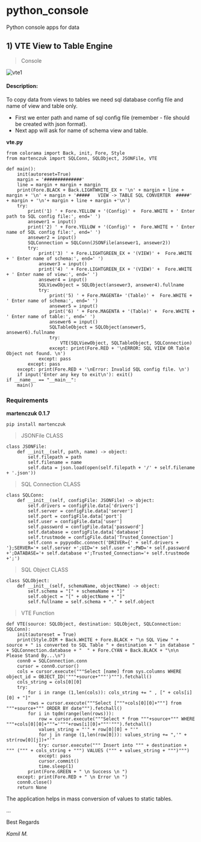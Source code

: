 # python_console
Python console apps for data

## 1) VTE View to Table Engine
> Console

![vte1](https://user-images.githubusercontent.com/59306140/171511283-ac9d397b-1d53-4d28-962a-e78ca713e012.PNG)


#### Description: 
To copy data from views to tables we need sql database config file and name of view and table only.

- First we enter path and name of sql config file (remember - file should be created with json format).
- Next app will ask for name of schema view and table.

**vte.py**

```
from colorama import Back, init, Fore, Style
from martenczuk import SQLConn, SQLObject, JSONFile, VTE

def main():
    init(autoreset=True)
    margin = '##############'
    line = margin + margin + margin
    print(Fore.BLACK + Back.LIGHTWHITE_EX + '\n' + margin + line + margin + '\n' + margin + '#####   VIEW -> TABLE SQL CONVERTER  #####' + margin + '\n'+ margin + line + margin +'\n')
    try: 
        print('1) ' + Fore.YELLOW + '(Config)' +  Fore.WHITE + ' Enter path to SQL config file:', end=' ')
        ansewer1 = input()
        print('2) ' + Fore.YELLOW + '(Config)' +  Fore.WHITE + ' Enter name of SQL config file:', end=' ')
        ansewer2 = input()
        SQLConnection = SQLConn(JSONFile(ansewer1, ansewer2))
        try:
            print('3) ' + Fore.LIGHTGREEN_EX + '(VIEW)' +  Fore.WHITE + ' Enter name of schema:', end=' ')
            ansewer3 = input()
            print('4) ' + Fore.LIGHTGREEN_EX + '(VIEW)' +  Fore.WHITE + ' Enter name of view:', end=' ')
            ansewer4 = input()
            SQLViewObject = SQLObject(ansewer3, ansewer4).fullname
            try:
                print('5) ' + Fore.MAGENTA+ '(Table)' +  Fore.WHITE + ' Enter name of schema:', end=' ')
                ansewer5 = input()
                print('6) ' + Fore.MAGENTA + '(Table)' +  Fore.WHITE + ' Enter name of table:', end=' ')
                ansewer6 = input()
                SQLTableObject = SQLObject(ansewer5, ansewer6).fullname
                try:
                    VTE(SQLViewObject, SQLTableObject, SQLConnection)
                except: print(Fore.RED + '\nERROR: SQL VIEW OR Table Object not found. \n')
            except: pass
        except: pass
    except: print(Fore.RED + '\nError: Invalid SQL config file. \n')
    if input('Enter any key to exit\n'): exit()
if __name__ == "__main__":
    main()
```

### Requirements

**martenczuk 0.1.7**

```
pip install martenczuk
```

> JSONFile CLASS
```
class JSONFile:
    def __init__(self, path, name) -> object:
        self.filepath = path
        self.filename = name
        self.data = json.load(open(self.filepath + '/' + self.filename + '.json'))
```

> SQL Connection CLASS

```
class SQLConn:
    def __init__(self, configFile: JSONFile) -> object:
        self.drivers = configFile.data['drivers']
        self.server = configFile.data['server']
        self.port = configFile.data['port']
        self.user = configFile.data['user']
        self.password = configFile.data['password']
        self.database = configFile.data['database']
        self.trustmode = configFile.data['Trusted_Connection']
        self.conn = pypyodbc.connect('DRIVER={' + self.drivers + '};SERVER='+ self.server +';UID='+ self.user +';PWD='+ self.password +';DATABASE='+ self.database +';Trusted_Connection='+ self.trustmode +';')
```

> SQL Object CLASS

```
class SQLObject:
    def __init__(self, schemaName, objectName) -> object:
        self.schema = "[" + schemaName + "]"
        self.object = "[" + objectName + "]"
        self.fullname = self.schema + "." + self.object
```

> VTE Function

```
def VTE(source: SQLObject, destination: SQLObject, SQLConnection: SQLConn):
    init(autoreset = True)
    print(Style.DIM + Back.WHITE + Fore.BLACK + "\n SQL View " + source + " is converted to SQL Table " + destination + " in database " + SQLConnection.database + "  " + Fore.CYAN + Back.BLACK + "\n\n   Please Stand By...\n")
    conn0 = SQLConnection.conn
    cursor = conn0.cursor()
    cols = cursor.execute("""Select [name] from sys.columns WHERE object_id = OBJECT_ID('"""+source+"""')""").fetchall()
    cols_string = cols[0][0]
    try:
        for i in range (1,len(cols)): cols_string += " , [" + cols[i][0] + "]"
        rows = cursor.execute("""Select ["""+cols[0][0]+"""] from """+source+""" ORDER BY date""").fetchall()
        for i in tqdm(range(len(rows))):
            row = cursor.execute("""Select * from """+source+""" WHERE """+cols[0][0]+"""='"""+rows[i][0]+"""'""").fetchall()
            values_string = "'" + row[0][0] + "'"
            for j in range (1,len(row[0])): values_string += ",'" + str(row[0][j])+"'"
            try: cursor.execute(""" Insert into """ + destination + """ (""" + cols_string + """) VALUES (""" + values_string + """)""")
            except: pass
            cursor.commit()
            time.sleep(1)
        print(Fore.GREEN + " \n Success \n ")
    except: print(Fore.RED + " \n Error \n ")       
    conn0.close()
    return None
```
The application helps in mass conversion of values to static tables.

...

Best Regards

_Kamil M._
